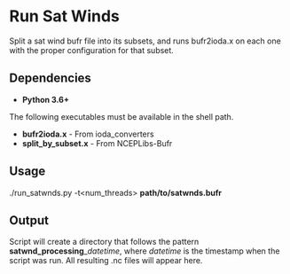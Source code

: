 # Run Sat Winds

Split a sat wind bufr file into its subsets, and runs bufr2ioda.x on each one 
with the proper configuration for that subset.

## Dependencies

* **Python 3.6+**

The following executables must be available in the shell path.

* **bufr2ioda.x** - From ioda_converters
* **split_by_subset.x** - From NCEPLibs-Bufr

## Usage

./run_satwnds.py -t<num_threads> **path/to/satwnds.bufr**

## Output

Script will create a directory that follows the pattern 
**satwnd_processing**__datetime_, where _datetime_ is the timestamp when the 
script was run. All resulting .nc files will appear here.
